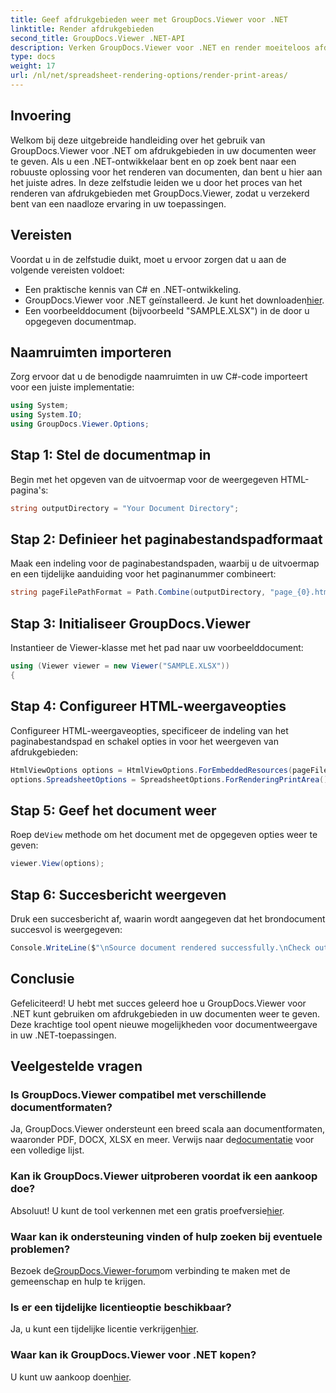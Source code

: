 ```yaml
---
title: Geef afdrukgebieden weer met GroupDocs.Viewer voor .NET
linktitle: Render afdrukgebieden
second_title: GroupDocs.Viewer .NET-API
description: Verken GroupDocs.Viewer voor .NET en render moeiteloos afdrukgebieden in verschillende documentformaten. Probeer nu de gratis proefperiode! #GroupDocs.Viewer
type: docs
weight: 17
url: /nl/net/spreadsheet-rendering-options/render-print-areas/
---
```

## Invoering
Welkom bij deze uitgebreide handleiding over het gebruik van GroupDocs.Viewer voor .NET om afdrukgebieden in uw documenten weer te geven. Als u een .NET-ontwikkelaar bent en op zoek bent naar een robuuste oplossing voor het renderen van documenten, dan bent u hier aan het juiste adres. In deze zelfstudie leiden we u door het proces van het renderen van afdrukgebieden met GroupDocs.Viewer, zodat u verzekerd bent van een naadloze ervaring in uw toepassingen.
## Vereisten
Voordat u in de zelfstudie duikt, moet u ervoor zorgen dat u aan de volgende vereisten voldoet:
- Een praktische kennis van C# en .NET-ontwikkeling.
-  GroupDocs.Viewer voor .NET geïnstalleerd. Je kunt het downloaden[hier](https://releases.groupdocs.com/viewer/net/).
- Een voorbeelddocument (bijvoorbeeld "SAMPLE.XLSX") in de door u opgegeven documentmap.
## Naamruimten importeren
Zorg ervoor dat u de benodigde naamruimten in uw C#-code importeert voor een juiste implementatie:
```csharp
using System;
using System.IO;
using GroupDocs.Viewer.Options;
```
## Stap 1: Stel de documentmap in
Begin met het opgeven van de uitvoermap voor de weergegeven HTML-pagina's:
```csharp
string outputDirectory = "Your Document Directory";
```
## Stap 2: Definieer het paginabestandspadformaat
Maak een indeling voor de paginabestandspaden, waarbij u de uitvoermap en een tijdelijke aanduiding voor het paginanummer combineert:
```csharp
string pageFilePathFormat = Path.Combine(outputDirectory, "page_{0}.html");
```
## Stap 3: Initialiseer GroupDocs.Viewer
Instantieer de Viewer-klasse met het pad naar uw voorbeelddocument:
```csharp
using (Viewer viewer = new Viewer("SAMPLE.XLSX"))
{
```
## Stap 4: Configureer HTML-weergaveopties
Configureer HTML-weergaveopties, specificeer de indeling van het paginabestandspad en schakel opties in voor het weergeven van afdrukgebieden:
```csharp
HtmlViewOptions options = HtmlViewOptions.ForEmbeddedResources(pageFilePathFormat);
options.SpreadsheetOptions = SpreadsheetOptions.ForRenderingPrintArea();
```
## Stap 5: Geef het document weer
 Roep de`View` methode om het document met de opgegeven opties weer te geven:
```csharp
viewer.View(options);
```
## Stap 6: Succesbericht weergeven
Druk een succesbericht af, waarin wordt aangegeven dat het brondocument succesvol is weergegeven:
```csharp
Console.WriteLine($"\nSource document rendered successfully.\nCheck output in {outputDirectory}.");
```
## Conclusie
Gefeliciteerd! U hebt met succes geleerd hoe u GroupDocs.Viewer voor .NET kunt gebruiken om afdrukgebieden in uw documenten weer te geven. Deze krachtige tool opent nieuwe mogelijkheden voor documentweergave in uw .NET-toepassingen.
## Veelgestelde vragen
### Is GroupDocs.Viewer compatibel met verschillende documentformaten?
 Ja, GroupDocs.Viewer ondersteunt een breed scala aan documentformaten, waaronder PDF, DOCX, XLSX en meer. Verwijs naar de[documentatie](https://reference.groupdocs.com/viewer/net/) voor een volledige lijst.
### Kan ik GroupDocs.Viewer uitproberen voordat ik een aankoop doe?
 Absoluut! U kunt de tool verkennen met een gratis proefversie[hier](https://releases.groupdocs.com/).
### Waar kan ik ondersteuning vinden of hulp zoeken bij eventuele problemen?
 Bezoek de[GroupDocs.Viewer-forum](https://forum.groupdocs.com/c/viewer/9)om verbinding te maken met de gemeenschap en hulp te krijgen.
### Is er een tijdelijke licentieoptie beschikbaar?
 Ja, u kunt een tijdelijke licentie verkrijgen[hier](https://purchase.groupdocs.com/temporary-license/).
### Waar kan ik GroupDocs.Viewer voor .NET kopen?
 U kunt uw aankoop doen[hier](https://purchase.groupdocs.com/buy).